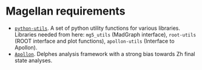 # Magellan requirements
- [`python-utils`](https://github.com/denglert/python-utils).
  A set of python utility functions for various libraries.  Libraries needed from here: `mg5_utils`
  (MadGraph interface), `root-utils` (ROOT interface and plot functions), `apollon-utils` (Interface
  to Apollon).
- [`Apollon`](https://github.com/denglert/Apollon). 
  Delphes analysis framework with a strong bias towards Zh final state analyses.
